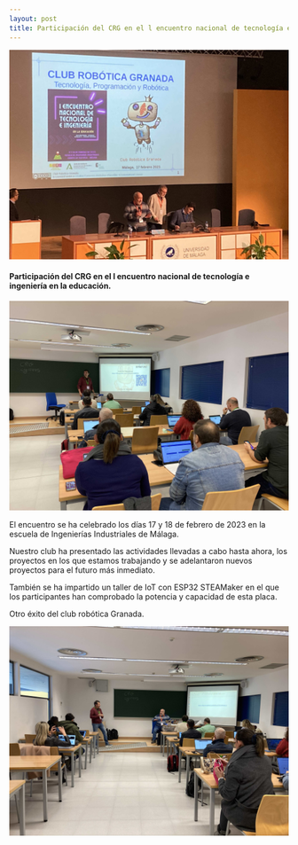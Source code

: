 ```yaml
---
layout: post
title: Participación del CRG en el l encuentro nacional de tecnología e ingeniería en la educación.
---
```

<img src="/images/1malaga.jpg" width="600" />


#### Participación del CRG en el l encuentro nacional de tecnología e ingeniería en la educación.




<img src="/images/2malaga.jpg" width="600" />


El encuentro se ha celebrado los días 17 y 18 de febrero de 2023 en la escuela de Ingenierías Industriales de Málaga.

Nuestro club ha presentado las actividades llevadas a cabo hasta ahora, los proyectos en los que estamos trabajando y se adelantaron nuevos proyectos para el futuro más inmediato.

También se ha impartido un taller de IoT con ESP32 STEAMaker en el que los participantes han comprobado la potencia y capacidad de esta placa.


Otro éxito del club robótica Granada.

<img src="/images/3malaga.jpg" width="600" />
